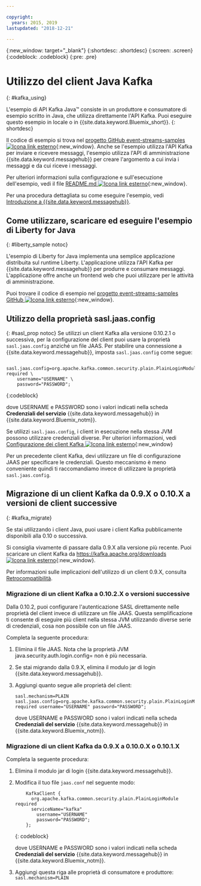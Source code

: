 ```yaml
---

copyright:
  years: 2015, 2019
lastupdated: "2018-12-21"

---
```


{:new_window: target="_blank"}
{:shortdesc: .shortdesc}
{:screen: .screen}
{:codeblock: .codeblock}
{:pre: .pre}

# Utilizzo del client Java Kafka
{: #kafka_using}

<!-- 21/06/18 - removing until some content ready

## To do: instructions for getting started, with links for more information


## To do: simple send source and receive source in-line


## How to use, download, and run the Java Kafka API sample

-->

L'esempio di API Kafka Java&trade; consiste in un produttore e consumatore di esempio scritto in Java, che utilizza direttamente l'API Kafka. Puoi eseguire questo esempio in locale o in {{site.data.keyword.Bluemix_short}}.
{: shortdesc}

Il codice di esempio si trova nel [progetto GitHub event-streams-samples ![Icona link esterno](../../icons/launch-glyph.svg "Icona link esterno")](https://github.com/ibm-messaging/event-streams-samples/tree/master/kafka-java-console-sample){:new_window}. Anche se l'esempio utilizza l'API Kafka per inviare e ricevere messaggi, l'esempio utilizza l'API di amministrazione {{site.data.keyword.messagehub}} per creare l'argomento a cui invia i messaggi e da cui riceve i messaggi.

Per ulteriori informazioni sulla configurazione e sull'esecuzione dell'esempio, vedi il file [README.md ![Icona link esterno](../../icons/launch-glyph.svg "Icona link esterno")](https://github.com/ibm-messaging/event-streams-samples/tree/master/kafka-java-console-sample){:new_window}.

Per una procedura dettagliata su come eseguire l'esempio, vedi [Introduzione a {{site.data.keyword.messagehub}}](/docs/services/EventStreams/index.html#getting_started_steps).

## Come utilizzare, scaricare ed eseguire l'esempio di Liberty for Java
{: #liberty_sample notoc}

L'esempio di Liberty for Java implementa una semplice applicazione distribuita sul runtime Liberty. L'applicazione utilizza l'API Kafka per {{site.data.keyword.messagehub}} per produrre e consumare messaggi.
L'applicazione offre anche un frontend web che puoi utilizzare per le attività di amministrazione.

Puoi trovare il codice di esempio nel [progetto event-streams-samples GitHub ![Icona link esterno](../../icons/launch-glyph.svg "Icona link esterno")](https://github.com/ibm-messaging/event-streams-samples/tree/master/kafka-java-liberty-sample){:new_window}.

<!--
17/10/17 - Karen: following info duplicated at messagehub063 
-->

## Utilizzo della proprietà sasl.jaas.config
{: #sasl_prop notoc}
Se utilizzi un client Kafka alla versione 0.10.2.1 o successiva, per la configurazione del client puoi usare la proprietà <code>sasl.jaas.config</code> anziché un file JAAS. Per stabilire una connessione a {{site.data.keyword.messagehub}}, imposta <code>sasl.jaas.config</code> come segue:
<pre>
<code>    sasl.jaas.config=org.apache.kafka.common.security.plain.PlainLoginModule required \
    username="USERNAME" \
    password="PASSWORD";</code>
</pre>
{:codeblock}

dove USERNAME e PASSWORD sono i valori indicati nella scheda **Credenziali del servizio** {{site.data.keyword.messagehub}} in {{site.data.keyword.Bluemix_notm}}.

Se utilizzi <code>sasl.jaas.config</code>, i client in esecuzione nella stessa JVM possono utilizzare credenziali diverse. Per ulteriori informazioni, vedi
[Configurazione dei client Kafka ![Icona link esterno](../../icons/launch-glyph.svg "Icona link esterno")](http://kafka.apache.org/documentation/#security_sasl_plain_clientconfig){:new_window}

Per un precedente client Kafka, devi utilizzare un file di configurazione JAAS per specificare le credenziali. Questo meccanismo è meno conveniente quindi ti raccomandiamo invece di utilizzare la proprietà <code>sasl.jaas.config</code>.

<!--
23/04/18 - Karen: following migration info on production in messagehub084 
-->

## Migrazione di un client Kafka da 0.9.X o 0.10.X a versioni de client successive
{: #kafka_migrate}


Se stai utilizzando i client Java, puoi usare i client Kafka pubblicamente disponibili alla 0.10 o successiva. 

Si consiglia vivamente di passare dalla 0.9.X
alla versione più recente. Puoi scaricare un client Kafka da
[https://kafka.apache.org/downloads ![Icona link esterno](../../icons/launch-glyph.svg "Icona link esterno")](https://kafka.apache.org/downloads){:new_window}.

Per informazioni sulle implicazioni dell'utilizzo di un client 0.9.X, consulta
[Retrocompatibilità](/docs/services/EventStreams/eventstreams062.html#compatability).



### Migrazione di un client Kafka a 0.10.2.X o versioni successive

Dalla 0.10.2, puoi configurare l'autenticazione SASL direttamente nelle proprietà del client invece di utilizzare un file JAAS. Questa semplificazione ti consente di eseguire più client nella stessa JVM utilizzando diverse serie di credenziali, cosa non possibile con un file JAAS.

Completa la seguente procedura:

1. Elimina il file JAAS. Nota che la proprietà JVM java.security.auth.login.config=<PATH TO JAAS> non è più necessaria.
2. Se stai migrando dalla 0.9.X, elimina il modulo jar di login {{site.data.keyword.messagehub}}.
2. Aggiungi quanto segue alle proprietà del client:
    ```
	sasl.mechanism=PLAIN
    sasl.jaas.config=org.apache.kafka.common.security.plain.PlainLoginModule required username="USERNAME" password="PASSWORD";
	```

	dove USERNAME e PASSWORD sono i valori indicati nella scheda **Credenziali del servizio** {{site.data.keyword.messagehub}} in {{site.data.keyword.Bluemix_notm}}.
	
	

### Migrazione di un client Kafka da 0.9.X a 0.10.0.X o 0.10.1.X

Completa la seguente procedura:

1. Elimina il modulo jar di login {{site.data.keyword.messagehub}}.
2. Modifica il tuo file <code>jaas.conf</code> nel seguente modo:
    ```
        KafkaClient {
          org.apache.kafka.common.security.plain.PlainLoginModule required
          serviceName="kafka"
            username="USERNAME"
            password="PASSWORD";
        };
    ```
    {: codeblock}

	dove USERNAME e PASSWORD sono i valori indicati nella scheda **Credenziali del servizio** {{site.data.keyword.messagehub}} in {{site.data.keyword.Bluemix_notm}}.
	
3. Aggiungi questa riga alle proprietà di consumatore e produttore: <code>sasl.mechanism=PLAIN</code>
